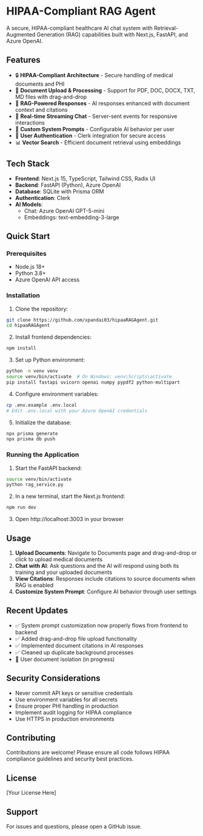# HIPAA-Compliant RAG Agent

A secure, HIPAA-compliant healthcare AI chat system with Retrieval-Augmented Generation (RAG) capabilities built with Next.js, FastAPI, and Azure OpenAI.

## Features

- 🔒 **HIPAA-Compliant Architecture** - Secure handling of medical documents and PHI
- 📄 **Document Upload & Processing** - Support for PDF, DOC, DOCX, TXT, MD files with drag-and-drop
- 🤖 **RAG-Powered Responses** - AI responses enhanced with document context and citations
- 💬 **Real-time Streaming Chat** - Server-sent events for responsive interactions
- 🎨 **Custom System Prompts** - Configurable AI behavior per user
- 🔐 **User Authentication** - Clerk integration for secure access
- 📊 **Vector Search** - Efficient document retrieval using embeddings

## Tech Stack

- **Frontend**: Next.js 15, TypeScript, Tailwind CSS, Radix UI
- **Backend**: FastAPI (Python), Azure OpenAI
- **Database**: SQLite with Prisma ORM
- **Authentication**: Clerk
- **AI Models**: 
  - Chat: Azure OpenAI GPT-5-mini
  - Embeddings: text-embedding-3-large

## Quick Start

### Prerequisites

- Node.js 18+
- Python 3.8+
- Azure OpenAI API access

### Installation

1. Clone the repository:
```bash
git clone https://github.com/xpandai03/hipaaRAGAgent.git
cd hipaaRAGAgent
```

2. Install frontend dependencies:
```bash
npm install
```

3. Set up Python environment:
```bash
python -m venv venv
source venv/bin/activate  # On Windows: venv\Scripts\activate
pip install fastapi uvicorn openai numpy pypdf2 python-multipart
```

4. Configure environment variables:
```bash
cp .env.example .env.local
# Edit .env.local with your Azure OpenAI credentials
```

5. Initialize the database:
```bash
npx prisma generate
npx prisma db push
```

### Running the Application

1. Start the FastAPI backend:
```bash
source venv/bin/activate
python rag_service.py
```

2. In a new terminal, start the Next.js frontend:
```bash
npm run dev
```

3. Open http://localhost:3003 in your browser

## Usage

1. **Upload Documents**: Navigate to Documents page and drag-and-drop or click to upload medical documents
2. **Chat with AI**: Ask questions and the AI will respond using both its training and your uploaded documents
3. **View Citations**: Responses include citations to source documents when RAG is enabled
4. **Customize System Prompt**: Configure AI behavior through user settings

## Recent Updates

- ✅ System prompt customization now properly flows from frontend to backend
- ✅ Added drag-and-drop file upload functionality
- ✅ Implemented document citations in AI responses
- ✅ Cleaned up duplicate background processes
- 🚧 User document isolation (in progress)

## Security Considerations

- Never commit API keys or sensitive credentials
- Use environment variables for all secrets
- Ensure proper PHI handling in production
- Implement audit logging for HIPAA compliance
- Use HTTPS in production environments

## Contributing

Contributions are welcome! Please ensure all code follows HIPAA compliance guidelines and security best practices.

## License

[Your License Here]

## Support

For issues and questions, please open a GitHub issue.
